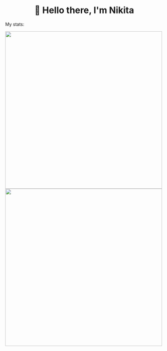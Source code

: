 <h1 align="center">👋 Hello there, I'm Nikita</h1>

<p> My stats: </p>
<img  alt="" src="https://github-readme-stats.vercel.app/api/wakatime?username=Ma10y&theme=dark"  width="500"/>
<img self-align="center" alt="" src="https://wakatime.com/share/@Ma10y/c885aded-69ef-418c-8871-7c6ce84d5dd7.svg" width="500"  />
<!--

-->
